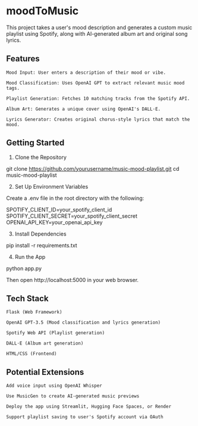 # moodToMusic

This project takes a user's mood description and generates a custom music playlist using Spotify, along with AI-generated album art and original song lyrics.

## Features

    Mood Input: User enters a description of their mood or vibe.

    Mood Classification: Uses OpenAI GPT to extract relevant music mood tags.

    Playlist Generation: Fetches 10 matching tracks from the Spotify API.

    Album Art: Generates a unique cover using OpenAI's DALL·E.

    Lyrics Generator: Creates original chorus-style lyrics that match the mood.


## Getting Started
1. Clone the Repository

git clone https://github.com/yourusername/music-mood-playlist.git
cd music-mood-playlist

2. Set Up Environment Variables

Create a .env file in the root directory with the following:

SPOTIFY_CLIENT_ID=your_spotify_client_id
SPOTIFY_CLIENT_SECRET=your_spotify_client_secret
OPENAI_API_KEY=your_openai_api_key

3. Install Dependencies

pip install -r requirements.txt

4. Run the App

python app.py

Then open http://localhost:5000 in your web browser.


## Tech Stack

    Flask (Web Framework)

    OpenAI GPT-3.5 (Mood classification and lyrics generation)

    Spotify Web API (Playlist generation)

    DALL·E (Album art generation)

    HTML/CSS (Frontend)

## Potential Extensions

    Add voice input using OpenAI Whisper

    Use MusicGen to create AI-generated music previews

    Deploy the app using Streamlit, Hugging Face Spaces, or Render

    Support playlist saving to user's Spotify account via OAuth
